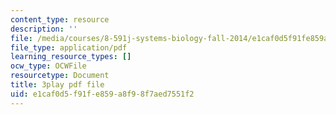 ```yaml
---
content_type: resource
description: ''
file: /media/courses/8-591j-systems-biology-fall-2014/e1caf0d5f91fe859a8f98f7aed7551f2_cT855rpX8bc.pdf
file_type: application/pdf
learning_resource_types: []
ocw_type: OCWFile
resourcetype: Document
title: 3play pdf file
uid: e1caf0d5-f91f-e859-a8f9-8f7aed7551f2
---
```

